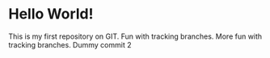 Hello World!
============

This is my first repository on GIT.
Fun with tracking branches.
More fun with tracking branches.
Dummy commit 2

